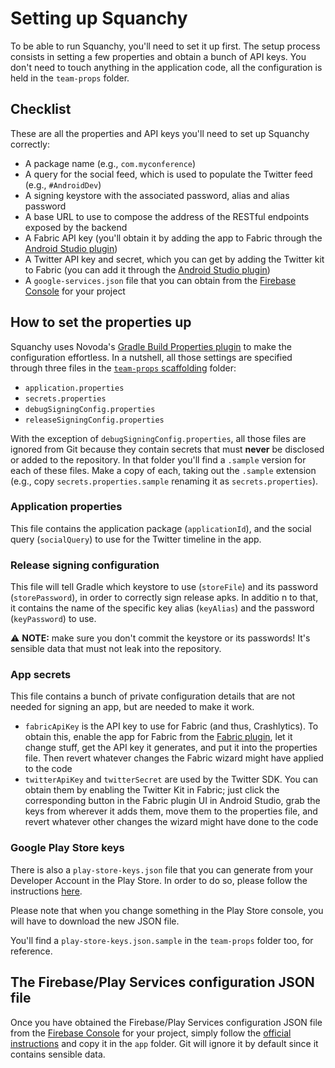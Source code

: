 # Setting up Squanchy

To be able to run Squanchy, you'll need to set it up first. The setup process consists in setting a few properties and obtain a bunch of API keys. You
don't need to touch anything in the application code, all the configuration is held in the `team-props` folder.

## Checklist
These are all the properties and API keys you'll need to set up Squanchy correctly:

 * A package name (e.g., `com.myconference`)
 * A query for the social feed, which is used to populate the Twitter feed (e.g., `#AndroidDev`)
 * A signing keystore with the associated password, alias and alias password
 * A base URL to use to compose the address of the RESTful endpoints exposed by the backend
 * A Fabric API key (you'll obtain it by adding the app to Fabric through the [Android Studio plugin](https://fabric.io/downloads/android-studio))
 * A Twitter API key and secret, which you can get by adding the Twitter kit to Fabric (you can add it through the 
   [Android Studio plugin](https://fabric.io/downloads/android-studio))
 * A `google-services.json` file that you can obtain from the [Firebase Console](https://console.firebase.google.com/) for your project

## How to set the properties up
Squanchy uses Novoda's [Gradle Build Properties plugin](https://github.com/novoda/gradle-build-properties-plugin) to make the configuration
effortless. In a nutshell, all those settings are specified through three files in the [`team-props`
scaffolding](https://github.com/novoda/novoda/tree/master/scaffolding) folder:

 * `application.properties`
 * `secrets.properties`
 * `debugSigningConfig.properties`
 * `releaseSigningConfig.properties`

With the exception of `debugSigningConfig.properties`, all those files are ignored from Git because they contain secrets that must **never** be
disclosed or added to the repository. In that folder you'll find a `.sample` version for each of these files. Make a copy of each, taking out the
`.sample` extension (e.g., copy `secrets.properties.sample` renaming it as `secrets.properties`).

### Application properties
This file contains the application package (`applicationId`), and the social query (`socialQuery`) to use for the Twitter timeline in the app.

### Release signing configuration
This file will tell Gradle which keystore to use (`storeFile`) and its password (`storePassword`), in order to correctly sign release apks. In additio
n to that, it contains the name of the specific key alias (`keyAlias`) and the password (`keyPassword`) to use.

⚠ **NOTE:** make sure you don't commit the keystore or its passwords! It's sensible data that must not leak into the repository.

### App secrets
This file contains a bunch of private configuration details that are not needed for signing an app, but are needed to make it work.

 * `fabricApiKey` is the API key to use for Fabric (and thus, Crashlytics). To obtain this, enable the app for Fabric from the
   [Fabric plugin](https://fabric.io/downloads/android-studio), let it change stuff, get the API key it generates, and put it into the properties
   file. Then revert whatever changes the Fabric wizard might have applied to the code
 * `twitterApiKey` and `twitterSecret` are used by the Twitter SDK. You can obtain them by enabling the Twitter Kit in Fabric; just click the
   corresponding button in the Fabric plugin UI in Android Studio, grab the keys from wherever it adds them, move them to the properties file, and
   revert whatever other changes the wizard might have done to the code

### Google Play Store keys
There is also a `play-store-keys.json` file that you can generate from your Developer Account in the Play Store. In order to do so, please follow
the instructions [here](https://github.com/Triple-T/gradle-play-publisher#google-play-service-account).

Please note that when you change something in the Play Store console, you will have to download the new JSON file.  

You'll find a `play-store-keys.json.sample` in the `team-props` folder too, for reference.

## The Firebase/Play Services configuration JSON file
Once you have obtained the Firebase/Play Services configuration JSON file from the [Firebase Console](https://console.firebase.google.com/) for your
project, simply follow the [official instructions](https://developers.google.com/android/guides/google-services-plugin#adding_the_json_file) and copy
it in the `app` folder. Git will ignore it by default since it contains sensible data.
